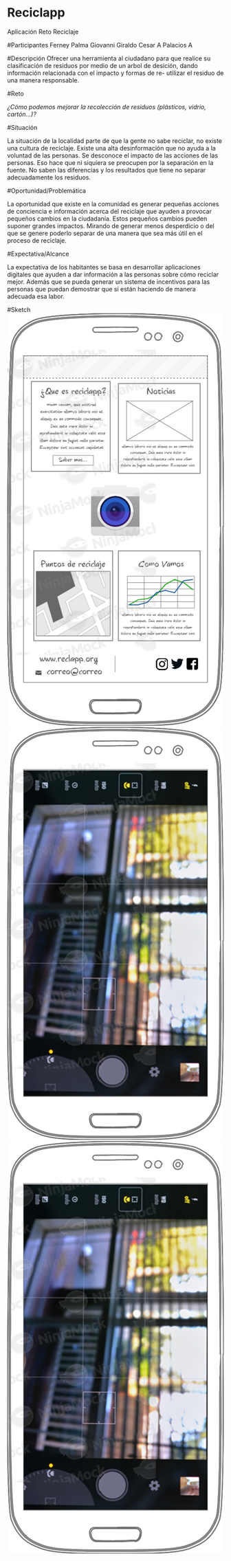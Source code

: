 # Reciclapp
Aplicación Reto Reciclaje

#Participantes
Ferney Palma
Giovanni Giraldo
Cesar A Palacios A

#Descripción
Ofrecer una herramienta al ciudadano para que realice su clasificación de residuos por medio de un arbol de desición, dando información relacionada con el impacto y formas de re- utilizar el residuo de una manera responsable.

#Reto 

*¿Cómo podemos mejorar la recolección de residuos (plásticos, vidrio, cartón…)?*

#Situación 

La situación de la localidad parte de que la gente no sabe reciclar, no existe una cultura de reciclaje. Existe una alta desinformación que no ayuda a la voluntad de las personas. Se desconoce el impacto de las acciones de las personas. Eso hace que ni siquiera se preocupen por la separación en la fuente. No saben las diferencias y los resultados que tiene no separar adecuadamente los residuos. 

#Oportunidad/Problemática 

La oportunidad que existe en la comunidad es generar pequeñas acciones de conciencia e información acerca del reciclaje que ayuden a provocar pequeños cambios en la ciudadanía. Estos pequeños cambios pueden suponer grandes impactos. Mirando de generar menos desperdicio o del que se genere poderlo separar de una manera que sea más útil en el proceso de reciclaje. 

#Expectativa/Alcance 

La expectativa de los habitantes se basa en desarrollar aplicaciones digitales que ayuden a dar información a las personas sobre cómo reciclar mejor. Además que se pueda generar un sistema de incentivos para las personas que puedan demostrar que si están haciendo de manera adecuada esa labor. 

#Sketch
![Primer Visual](https://github.com/cesarpalacios/Reciclapp/blob/master/img/Page%201.png)
![Segundo Visual](https://github.com/cesarpalacios/Reciclapp/blob/master/img/Page%202.png)
![Tercer Visual](https://github.com/cesarpalacios/Reciclapp/blob/master/img/Page%202.png)